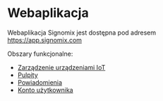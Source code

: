 # Webaplikacja

Webaplikacja Signomix jest dostępna pod adresem https://app.signomix.com

Obszary funkcjonalne:
- [Zarządzenie urządzeniami IoT](/app/devices/index.md)
- [Pulpity](/app/dashboards/index.md)
- [Powiadomienia](/app/notifications/index.md)
- [Konto użytkownika](/app/account/index.md)